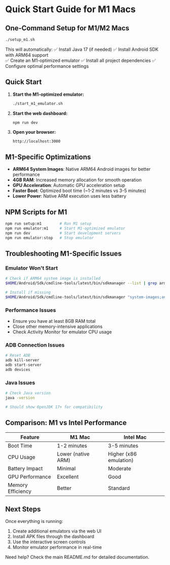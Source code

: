 # Quick Start Guide for M1 Macs

## One-Command Setup for M1/M2 Macs

```bash
./setup_m1.sh
```

This will automatically:
✅ Install Java 17 (if needed)
✅ Install Android SDK with ARM64 support  
✅ Create an M1-optimized emulator
✅ Install all project dependencies
✅ Configure optimal performance settings

## Quick Start

1. **Start the M1-optimized emulator:**
   ```bash
   ./start_m1_emulator.sh
   ```

2. **Start the web dashboard:**
   ```bash
   npm run dev
   ```

3. **Open your browser:**
   ```
   http://localhost:3000
   ```

## M1-Specific Optimizations

- **ARM64 System Images**: Native ARM64 Android images for better performance
- **4GB RAM**: Increased memory allocation for smooth operation
- **GPU Acceleration**: Automatic GPU acceleration setup
- **Faster Boot**: Optimized boot time (~1-2 minutes vs 3-5 minutes)
- **Lower Power**: Native ARM execution uses less battery

## NPM Scripts for M1

```bash
npm run setup:m1        # Run M1 setup
npm run emulator:m1     # Start M1-optimized emulator
npm run dev             # Start development servers
npm run emulator:stop   # Stop emulator
```

## Troubleshooting M1-Specific Issues

### Emulator Won't Start
```bash
# Check if ARM64 system image is installed
$HOME/Android/Sdk/cmdline-tools/latest/bin/sdkmanager --list | grep arm64

# Install if missing
$HOME/Android/Sdk/cmdline-tools/latest/bin/sdkmanager "system-images;android-34;google_apis;arm64-v8a"
```

### Performance Issues
- Ensure you have at least 8GB RAM total
- Close other memory-intensive applications
- Check Activity Monitor for emulator CPU usage

### ADB Connection Issues
```bash
# Reset ADB
adb kill-server
adb start-server
adb devices
```

### Java Issues
```bash
# Check Java version
java -version

# Should show OpenJDK 17+ for compatibility
```

## Comparison: M1 vs Intel Performance

| Feature | M1 Mac | Intel Mac |
|---------|--------|-----------|
| Boot Time | 1-2 minutes | 3-5 minutes |
| CPU Usage | Lower (native ARM) | Higher (x86 emulation) |
| Battery Impact | Minimal | Moderate |
| GPU Performance | Excellent | Good |
| Memory Efficiency | Better | Standard |

## Next Steps

Once everything is running:
1. Create additional emulators via the web UI
2. Install APK files through the dashboard
3. Use the interactive screen controls
4. Monitor emulator performance in real-time

Need help? Check the main README.md for detailed documentation.
